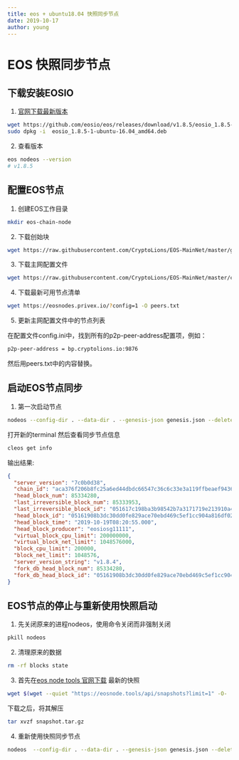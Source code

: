 ```yaml
---
title: eos + ubuntu18.04 快照同步节点
date: 2019-10-17
author: young
---
```


# EOS 快照同步节点


## 下载安装EOSIO

1. [官网下载最新版本](https://github.com/EOSIO/eos)

```bash
wget https://github.com/eosio/eos/releases/download/v1.8.5/eosio_1.8.5-1-ubuntu-16.04_amd64.deb
sudo dpkg -i  eosio_1.8.5-1-ubuntu-16.04_amd64.deb
```

2.  查看版本

```bash
eos nodeos --version      
# v1.8.5
```

## 配置EOS节点

1. 创建EOS工作目录

```bash
mkdir eos-chain-node
```

2. 下载创始块

```bash
wget https://raw.githubusercontent.com/CryptoLions/EOS-MainNet/master/genesis.json
```

3. 下载主网配置文件

```bash
wget https://raw.githubusercontent.com/CryptoLions/EOS-MainNet/master/config.ini
```

4. 下载最新可用节点清单

```bash
wget https://eosnodes.privex.io/?config=1 -O peers.txt
```

5. 更新主网配置文件中的节点列表

在配置文件config.ini中，找到所有的p2p-peer-address配置项，例如：
```bash
p2p-peer-address = bp.cryptolions.io:9876
```
然后用peers.txt中的内容替换。


## 启动EOS节点同步

1. 第一次启动节点

```bash
nodeos --config-dir . --data-dir . --genesis-json genesis.json --delete-all-blocks

```
打开新的terminal 然后查看同步节点信息

```bash
cleos get info
```
输出结果:

```json
{
  "server_version": "7c0b0d38",
  "chain_id": "aca376f206b8fc25a6ed44dbdc66547c36c6c33e3a119ffbeaef943642f0e906",
  "head_block_num": 85334280,
  "last_irreversible_block_num": 85333953,
  "last_irreversible_block_id": "051617c198ba3b98542b7a3171719e213910a4cacde728189e0ef396e4c5500d",
  "head_block_id": "05161908b3dc30dd0fe829ace70ebd469c5ef1cc904a816df02d9eda82e830fe",
  "head_block_time": "2019-10-19T08:20:55.000",
  "head_block_producer": "eosiosg11111",
  "virtual_block_cpu_limit": 200000000,
  "virtual_block_net_limit": 1048576000,
  "block_cpu_limit": 200000,
  "block_net_limit": 1048576,
  "server_version_string": "v1.8.4",
  "fork_db_head_block_num": 85334280,
  "fork_db_head_block_id": "05161908b3dc30dd0fe829ace70ebd469c5ef1cc904a816df02d9eda82e830fe"
}
```


## EOS节点的停止与重新使用快照启动

1. 先关闭原来的进程nodeos，使用命令关闭而非强制关闭

```bash
pkill nodeos
```

2. 清理原来的数据

```bash
rm -rf blocks state
```

3. 首先在[eos node tools 官网下载](https://eosnode.tools/blocks) 最新的快照

```bash
wget $(wget --quiet "https://eosnode.tools/api/snapshots?limit=1" -O- | jq -r '.data[0].s3') -O snapshot.tar.gz

```

下载之后，将其解压

```bash
tar xvzf snapshot.tar.gz
```

4. 重新使用快照同步节点

```bash
nodeos  --config-dir . --data-dir . --genesis-json genesis.json --delete-all-blocks --snapshot ./snapshots/snapshot-05136c51d1f0eb421f7a3c5b3de8d4e17a398a7c60926985202bd0e7d018fee8.bin
```
